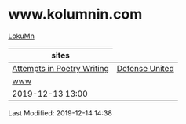 <!DOCTYPE html> <html> <head>

 <link rel="stylesheet" rel="home" href="http://www.w3schools.com/lib/w3.css"> 
 <link rel="stylesheet" type="text/css" href="bootstrap/css/bootstrap.css"> 
 <!-- Optional Bootstrap theme --> 
 <link rel="stylesheet" href="bootstrap/css/bootstrap-theme.css"> 
<meta charset="utf-8" http-equiv="Content-Type" />
<meta name="viewport" content="width=device-width,initial-scale=1">
</head> 
<body class="w3-container w3-top w3-center w3-wide">
<div class="w3-header w3-row w3-wide">
<div class="w3-orange w3-text-red"><H1>www.kolumnin.com</H1></div> 

</div>
<div>
<a href="https://sites.google.com/site/lokumnin">
LokuMn</a>
</div>
 <span class="w3-span w3-white w3-text-black"></span>
 <script>w3IncludeHTML();</script> 

  <!-- Table --> 
  <table class="table"> 
   <thead> 
    <tr> 
     <th>sites</th>
    </tr> 
   </thead> 
   <tbody> 
    <tr> 
     <td><a href="https://sites.google.com.sit/Attempts in Poetry Writing/">Attempts in Poetry Writing</a></td> 
  <td><a href="https://sites.google.com.site/defenceunited/">Defense United</a></td> 
    </tr> 
<tr>
<td><a href="https://sites.google.com.site/www/">www</a></td>
</tr> 
  <tr> 
     <td>2019-12-13 13:00</td> 
    </tr> 
   </tbody> 
  </table> 
 </div> 
 


<div class="w3-row w3-Indigo"> 
<div class="w3-col l12 m8 s6 w3-red w3-center">
<div class='w3-rest'><div class="w3-row w3-Indigo w3-wide"><!--2019-12-14-14:34IST-->Last Modified: 2019-12-14 14:38
</div> 
</div></div> 
</div>
</body> 
</html>
